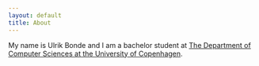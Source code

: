 ```yaml
---
layout: default
title: About
---
```


My name is Ulrik Bonde and I am a bachelor student at
[The Department of Computer Sciences at the University of Copenhagen](http://diku.dk).

<!-- vim: set sw=2 ft=mkd sts=2 et tw=80: -->
